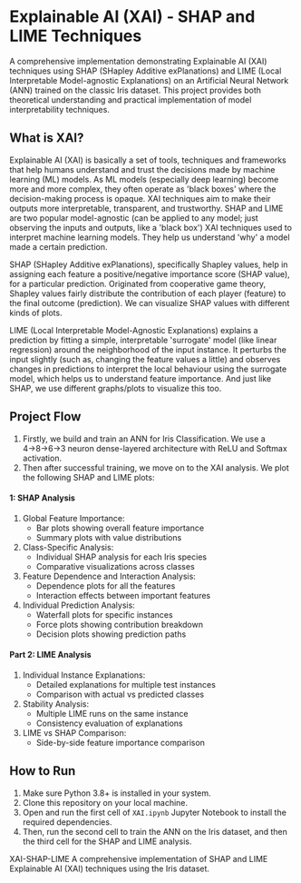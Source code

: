 # Explainable AI (XAI) - SHAP and LIME Techniques

A comprehensive implementation demonstrating Explainable AI (XAI) techniques using SHAP (SHapley Additive exPlanations) and LIME (Local Interpretable Model-agnostic Explanations) on an Artificial Neural Network (ANN) trained on the classic Iris dataset. This project provides both theoretical understanding and practical implementation of model interpretability techniques.

## What is XAI?

Explainable AI (XAI) is basically a set of tools, techniques and frameworks that help humans understand and trust the decisions made by machine learning (ML) models. As ML models (especially deep learning) become more and more complex, they often operate as 'black boxes' where the decision-making process is opaque. XAI techniques aim to make their outputs more interpretable, transparent, and trustworthy. 
SHAP and LIME are two popular model-agnostic (can be applied to any model; just observing the inputs and outputs, like a 'black box') XAI techniques used to interpret machine learning models. They help us understand 'why' a model made a certain prediction.

SHAP (SHapley Additive exPlanations), specifically Shapley values, help in assigning each feature a positive/negative importance score (SHAP value), for a particular prediction. Originated from cooperative game theory, Shapley values fairly distribute the contribution of each player (feature) to the final outcome (prediction). We can visualize SHAP values with different kinds of plots.

LIME (Local Interpretable Model-Agnostic Explanations) explains a prediction by fitting a simple, interpretable 'surrogate' model (like linear regression) around the neighborhood of the input instance. It perturbs the input slightly (such as, changing the feature values a little) and observes changes in predictions to interpret the local behaviour using the surrogate model, which helps us to understand feature importance. And just like SHAP, we use different graphs/plots to visualize this too.

## Project Flow

1. Firstly, we build and train an ANN for Iris Classification. We use a 4→8→6→3 neuron dense-layered architecture with ReLU and Softmax activation.
2. Then after successful training, we move on to the XAI analysis. We plot the following SHAP and LIME plots:

#### 1: SHAP Analysis
1. Global Feature Importance:
   - Bar plots showing overall feature importance
   - Summary plots with value distributions
2. Class-Specific Analysis:
   - Individual SHAP analysis for each Iris species
   - Comparative visualizations across classes
3. Feature Dependence and Interaction Analysis:
   - Dependence plots for all the features
   - Interaction effects between important features
4. Individual Prediction Analysis:
   - Waterfall plots for specific instances
   - Force plots showing contribution breakdown
   - Decision plots showing prediction paths

#### Part 2: LIME Analysis
1. Individual Instance Explanations:
   - Detailed explanations for multiple test instances
   - Comparison with actual vs predicted classes
2. Stability Analysis:
   - Multiple LIME runs on the same instance
   - Consistency evaluation of explanations
3. LIME vs SHAP Comparison:
   - Side-by-side feature importance comparison

## How to Run

1. Make sure Python 3.8+ is installed in your system.
2. Clone this repository on your local machine.
3. Open and run the first cell of `XAI.ipynb` Jupyter Notebook to install the required dependencies.
4. Then, run the second cell to train the ANN on the Iris dataset, and then the third cell for the SHAP and LIME analysis.

XAI-SHAP-LIME
A comprehensive implementation of SHAP and LIME Explainable AI (XAI) techniques using the Iris dataset.
